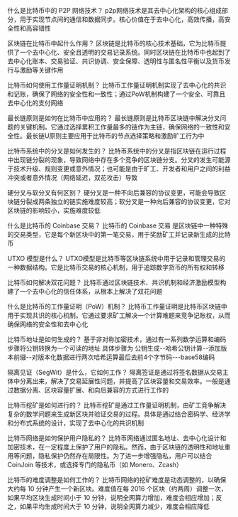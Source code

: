什么是比特币中的 P2P 网络技术？
    p2p网络技术是其去中心化架构的核心组成部分，用于实现节点间的通信和数据同步。核心价值在于去中心化，高效传播，高安全性和高容错性

区块链在比特币中起什么作用？
    区块链是比特币的核心技术基础，它为比特币提供了一个去中心化、安全且透明的交易记录系统。同时区块链在比特币中也起到了去中心化账本、交易验证、共识协调、安全保障、透明性与匿名性平衡以及货币发行与激励等关键作用

比特币如何使用工作量证明机制？
    比特币工作量证明机制实现了去中心化的共识和记账，确保了网络的安全性和一致性；通过PoW机制构建了一个安全、可靠且去中心化的支付网络

最长链原则是如何在比特币中应用的？
    最长链原则是比特币区块链中解决分叉问题的关键机制。它通过选择累积工作量最多的链作为主链，确保网络的一致性和安全性。最长链U原则主要应用于比特币的节点选择策略和激励旷工行为中

比特币系统中的分叉是如何发生的？
    比特币系统中的分叉是指区块链在运行过程中出现链分裂的现象，导致网络中存在多个竞争的区块链分支。分叉的发生可能源于技术升级、规则变更或意外情况；也可能是由于旷工、开发者和用户之间的利益冲突或者意外情况（网络延迟，双花攻击）导致

硬分叉与软分叉有何区别？
    硬分叉是一种不向后兼容的协议变更，可能会导致区块链分裂成两条独立的链实施难度较高；软分叉是一种向后兼容的协议变更，它对区块链的影响较小，实施难度较低

什么是比特币的 Coinbase 交易？
    比特币的 Coinbase 交易 是区块链中一种特殊的交易类型，它是每个新区块中的第一笔交易，用于奖励矿工并记录新生成的比特币

UTXO 模型是什么？
    UTXO模型是比特币等区块链系统中用于记录和管理交易的一种数据结构。它是比特币交易的核心机制，用于追踪数字货币的所有权和转移

比特币如何解决双花问题？
    比特币通过区块链技术、共识机制和经济激励模型构建了一个去中心化的信任体系，从根本上解决了双花问题


什么是比特币的工作量证明（PoW）机制？
    比特币工作量证明是比特币区块链中用于实现共识的核心机制。它通过要求矿工解决一个计算难题来竞争记账权，从而确保网络的安全性和去中心化

比特币地址是如何生成的？
    基于非对称加密技术，通过有一系列数学运算和编码步骤将公钥转换为一个可读的地址
    具体步骤为 公钥生成--哈希公钥计算--添加版本前缀--对版本化数据进行两次哈希运算最后去前4个字节码---base58编码


隔离见证（SegWit）是什么，它如何工作？
    隔离签证是通过将签名数据从交易主体中分离出来，解决了交易延展性问题，并提高了区块容量和交易效率。一般是通过数据分离、区块容量扩展、和向后兼容的方式进行工作的

比特币挖矿是如何进行的？
    比特币挖矿是通过工作量证明机制，由矿工竞争解决复杂的数学问题来生成新区块并验证交易的过程。具体是通过结合密码学、经济学和分布式系统的设计，实现了去中心化的共识机制

比特币网络是如何保护用户隐私的？
    比特币网络通过匿名地址、去中心化设计和加密技术，在一定程度上保护了用户的隐私。然而，由于区块链的透明性和地址重用等问题，隐私保护仍然存在局限性。为了进一步增强隐私，用户可以结合 CoinJoin 等技术，或选择专门的隐私币（如 Monero、Zcash）


比特币的难度调整是如何工作的？
   比特币网络的挖矿难度是动态调整的，以确保大约每 10 分钟产生一个新区块。难度值在每 2016 个区块（约两周）调整一次，如果平均区块生成时间小于 10 分钟，说明全网算力增加，难度会相应增加；反之，如果平均生成时间大于 10 分钟，说明全网算力减少，难度会相应降低